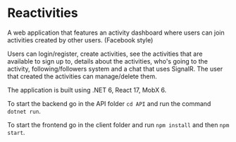 # Reactivities

A web application that features an activity dashboard where users can join activities created by other users. (Facebook style)

Users can login/register, create activities, see the activities that are available to sign up to, details about the activities, who's going to the activity, following/followers system and a chat that uses SignalR. The user that created the activities can manage/delete them.

The application is built using .NET 6, React 17, MobX 6.

To start the backend go in the API folder ```cd API``` and run the command ```dotnet run```.

To start the frontend go in the client folder and run ```npm install``` and then ```npm start```.
